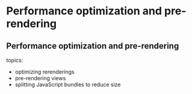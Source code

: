 # Performance optimization and pre-rendering

## Performance optimization and pre-rendering

topics:

- optimizing rerenderings
- pre-rendering views
- splitting JavaScript bundles to reduce size
